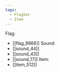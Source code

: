 ```yaml
---
tags:
  - FlagSet
  - Item
---
```

Flag:
- [[flag_9866]]
Sound:
- [[sound_44]]
- [[sound_43]]
- [[sound_17]]
Item:
- [[item_512]]

